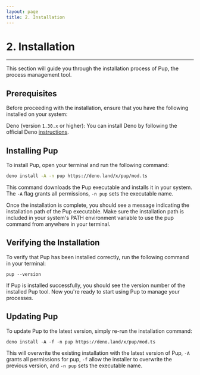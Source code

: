 ```yaml
---
layout: page
title: 2. Installation
---
```


# 2. Installation

***

This section will guide you through the installation process of Pup, the process management tool.

## Prerequisites

Before proceeding with the installation, ensure that you have the following installed on your system:

Deno (version `1.30.x` or higher): You can install Deno by following the official Deno [instructions](https://deno.land/manual/getting_started/installation).

## Installing Pup

To install Pup, open your terminal and run the following command:

```bash
deno install -A -n pup https://deno.land/x/pup/mod.ts
```

This command downloads the Pup executable and installs it in your system. The `-A` flag grants all permissions, `-n pup` sets the executable name.

Once the installation is complete, you should see a message indicating the installation path of the Pup executable. Make sure the installation path is included in your system's PATH environment
variable to use the pup command from anywhere in your terminal.

## Verifying the Installation

To verify that Pup has been installed correctly, run the following command in your terminal:

```
pup --version
```

If Pup is installed successfully, you should see the version number of the installed Pup tool. Now you're ready to start using Pup to manage your processes.

## Updating Pup

To update Pup to the latest version, simply re-run the installation command:

```
deno install -A -f -n pup https://deno.land/x/pup/mod.ts
```

This will overwrite the existing installation with the latest version of Pup, `-A` grants all permissions for pup, `-f` allow the installer to overwrite the previous version, and `-n pup` sets the executable name.

